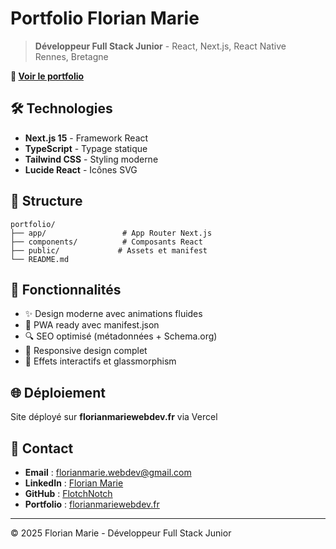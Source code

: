 # Portfolio Florian Marie

> **Développeur Full Stack Junior** - React, Next.js, React Native  
> Rennes, Bretagne

**🚀 [Voir le portfolio](https://florianmariewebdev.fr)**

## 🛠️ Technologies

- **Next.js 15** - Framework React
- **TypeScript** - Typage statique  
- **Tailwind CSS** - Styling moderne
- **Lucide React** - Icônes SVG

## 📁 Structure

```
portfolio/
├── app/                 # App Router Next.js
├── components/          # Composants React
├── public/             # Assets et manifest
└── README.md
```

## 🌟 Fonctionnalités

- ✨ Design moderne avec animations fluides
- 📱 PWA ready avec manifest.json
- 🔍 SEO optimisé (métadonnées + Schema.org)
- 📱 Responsive design complet
- 🎨 Effets interactifs et glassmorphism

## 🌐 Déploiement

Site déployé sur **florianmariewebdev.fr** via Vercel

## 📧 Contact

- **Email** : florianmarie.webdev@gmail.com
- **LinkedIn** : [Florian Marie](https://www.linkedin.com/in/florian-marie-bzh/)
- **GitHub** : [FlotchNotch](https://github.com/FlotchNotch)
- **Portfolio** : [florianmariewebdev.fr](https://florianmariewebdev.fr)

---

© 2025 Florian Marie - Développeur Full Stack Junior